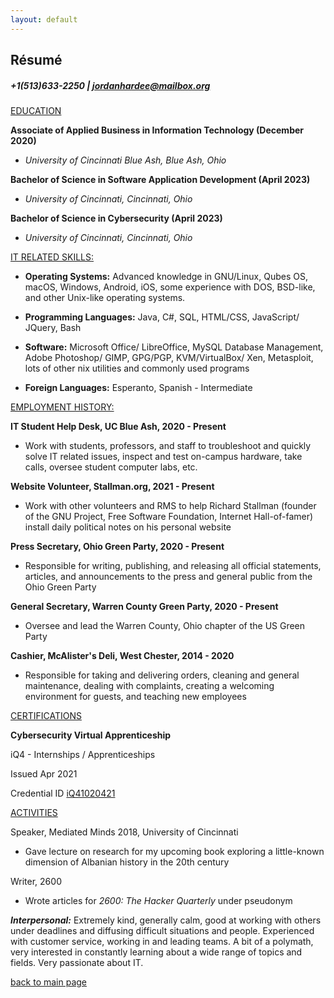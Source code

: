 ```yaml
---
layout: default
---
```


## Résumé
##### +1(513)633-2250 | jordanhardee@mailbox.org

<ins>EDUCATION</ins>

**Associate of Applied Business in Information Technology (December 2020)**

* _University of Cincinnati Blue Ash, Blue Ash, Ohio_

**Bachelor of Science in Software Application Development (April 2023)**

* _University of Cincinnati, Cincinnati, Ohio_

**Bachelor of Science in Cybersecurity (April 2023)**

* _University of Cincinnati, Cincinnati, Ohio_


<ins>IT RELATED SKILLS:</ins>

* **Operating Systems:** Advanced knowledge in GNU/Linux, Qubes OS, macOS, Windows, Android, iOS, some experience with DOS, BSD-like, and other Unix-like operating systems.

* **Programming Languages:** Java, C#, SQL, HTML/CSS, JavaScript/ JQuery, Bash

* **Software:** Microsoft Office/ LibreOffice, MySQL Database Management, Adobe Photoshop/ GIMP, GPG/PGP, KVM/VirtualBox/ Xen, Metasploit, lots of other nix utilities and commonly used programs

* **Foreign Languages:** Esperanto, Spanish - Intermediate

<ins>EMPLOYMENT HISTORY:</ins>

**IT Student Help Desk, UC Blue Ash, 2020 - Present**
* Work with students, professors, and staff to troubleshoot and quickly solve IT related issues, inspect and test on-campus hardware, take calls, oversee student computer labs, etc.

**Website Volunteer, Stallman.org, 2021 - Present**
* Work with other volunteers and RMS to help Richard Stallman (founder of the GNU Project, Free Software Foundation, Internet Hall-of-famer) install daily political notes on his personal website

**Press Secretary, Ohio Green Party, 2020 - Present**
* Responsible for writing, publishing, and releasing all official statements, articles, and announcements to the press and general public from the Ohio Green Party

**General Secretary, Warren County Green Party, 2020 - Present**
* Oversee and lead the Warren County, Ohio chapter of the US Green Party

**Cashier, McAlister's Deli, West Chester, 2014 - 2020**
* Responsible for taking and delivering orders, cleaning and general maintenance, dealing with complaints, creating a welcoming environment for guests, and teaching new employees

<ins>CERTIFICATIONS</ins>

**Cybersecurity Virtual Apprenticeship**

iQ4 - Internships / Apprenticeships

Issued Apr 2021

Credential ID [iQ41020421](https://www.iq4.com/members/?user_id=6076)


<ins>ACTIVITIES</ins>

Speaker, Mediated Minds 2018, University of Cincinnati
* Gave lecture on research for my upcoming book exploring a little-known dimension of Albanian history in the 20th century

Writer, 2600
* Wrote articles for _2600: The Hacker Quarterly_ under pseudonym

**_Interpersonal:_** Extremely kind, generally calm, good at working with others under deadlines and diffusing difficult situations and people. Experienced with customer service, working in and leading teams. A bit of a polymath, very interested in constantly learning about a wide range of topics and fields. Very passionate about IT.

[back to main page](./)